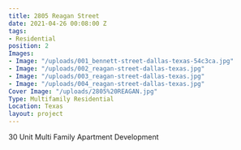 ```yaml
---
title: 2805 Reagan Street
date: 2021-04-26 00:08:00 Z
tags:
- Residential
position: 2
Images:
- Image: "/uploads/001_bennett-street-dallas-texas-54c3ca.jpg"
- Image: "/uploads/002_reagan-street-dallas-texas.jpg"
- Image: "/uploads/003_reagan-street-dallas-texas.jpg"
- Image: "/uploads/004_reagan-street-dallas-texas.jpg"
Cover Image: "/uploads/2805%20REAGAN.jpg"
Type: Multifamily Residential
Location: Texas
layout: project
---
```


30 Unit Multi Family Apartment Development

